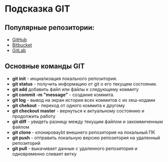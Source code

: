 # Подсказка GIT

## Популярные репозитории:

- [GitHub](http://www.github.com)
- [Bitbucket](http://www.bitbucket.org)
- [GitLab](http://www.gitlab.com)

## Основные команды GIT


- __git init__ - инциализация локального репозитория.
- __git status__ - получить информацию от git о его текущем состоянии.
- __git add__ добавить файл или файлы к следующему коммиту
- __git commit -m "message"__ - создание коммита.
- __git log__ - вывод на экран истории всех коммитов с их хеш-кодами
- __git chekout__ - переход от одного коммита к другому
- __git checkout master__ - вернуться к актуальному состоянию и продолжить работу
- __git diff__ - увидеть разницу между текущим файлом и закоммиченным файлом
- __git clone <html>__ - клонироваybt внешнего репозитория на локальный ПК
- __git push__ - отправить локальную версию репозитория на удаленный репозиторий 
- __git pull__ - выкачивает данные с удаленного репозитория и одновременно сливает ветку

